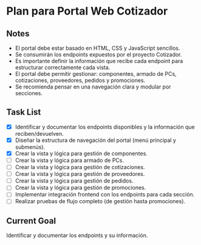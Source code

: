 # Plan para Portal Web Cotizador

## Notes
- El portal debe estar basado en HTML, CSS y JavaScript sencillos.
- Se consumirán los endpoints expuestos por el proyecto Cotizador.
- Es importante definir la información que recibe cada endpoint para estructurar correctamente cada vista.
- El portal debe permitir gestionar: componentes, armado de PCs, cotizaciones, proveedores, pedidos y promociones.
- Se recomienda pensar en una navegación clara y modular por secciones.

## Task List
- [X] Identificar y documentar los endpoints disponibles y la información que reciben/devuelven.
- [X] Diseñar la estructura de navegación del portal (menú principal y submenús).
- [X] Crear la vista y lógica para gestión de componentes.
- [ ] Crear la vista y lógica para armado de PCs.
- [ ] Crear la vista y lógica para gestión de cotizaciones.
- [ ] Crear la vista y lógica para gestión de proveedores.
- [ ] Crear la vista y lógica para gestión de pedidos.
- [ ] Crear la vista y lógica para gestión de promociones.
- [ ] Implementar integración frontend con los endpoints para cada sección.
- [ ] Realizar pruebas de flujo completo (de gestión hasta promociones).

## Current Goal
Identificar y documentar los endpoints y su información.